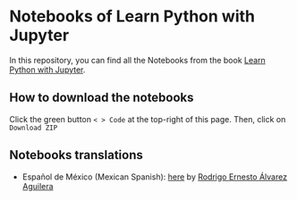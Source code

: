 # Notebooks of Learn Python with Jupyter

In this repository, you can find all the Notebooks from the book [Learn Python with Jupyter](https://learnpythonwithjupyter.com). 

## How to download the notebooks 
Click the green button `< > Code` at the top-right of this page. Then, click on `Download ZIP`

## Notebooks translations
- Español de México (Mexican Spanish): [here](https://github.com/incognia/Notebooks) by [Rodrigo Ernesto Álvarez Aguilera](https://incognia.github.io/)
